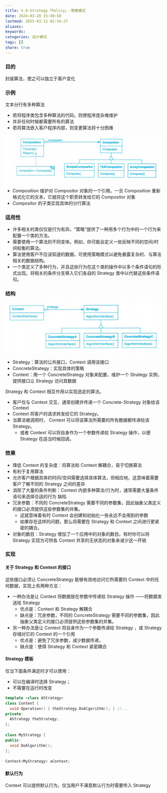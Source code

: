 ```yaml
---
title: 5.9-Strategy「Policy」-策略模式
date: 2024-03-28 15:49:58
lastmod: 2025-03-12 02:54:27
aliases: 
keywords: 
categories: 设计模式
tags: []
share: true
---
```





### 目的

封装算法，使之可以独立于客户变化

### 示例

文本分行有多种算法
- 若将程序类包含多种算法的代码，则使程序庞杂难维护
- 并非任何时候都需要所有的算法
- 若将算法嵌入客户程序内部，则变更算法将十分困难

![](./assets/5.9-Strategy%E3%80%8CPolicy%E3%80%8D-%E7%AD%96%E7%95%A5%E6%A8%A1%E5%BC%8F/image-2023-10-18_20-27-56-390.png)
- Composition 维护对 Compositor 对象的一个引用。一旦 Composition 重新格式化它的文本，它就将这个职责转发给它的 Compositor 对象
- Compositor 的子类实现具体的分行算法

### 适用性

- 许多相关的类仅仅是行为有异。“策略”提供了一种用多个行为中的一个行为来配置一个类的方法。
- 需要使用一个算法的不同变体。例如，你可能会定义一些反映不同的空间/时间权衡的算法。
- 算法使用客户不应该知道的数据。可使用策略模式以避免暴露复杂的、与算法相关的数据结构。
- 一个类定义了多种行为，并且这些行为在这个类的操作中以多个条件语句的形式出现。将相关的条件分支移入它们各自的 Strategy 类中以代替这些条件语句。


### 结构

![](./assets/5.9-Strategy%E3%80%8CPolicy%E3%80%8D-%E7%AD%96%E7%95%A5%E6%A8%A1%E5%BC%8F/image-2023-10-19_16-10-40-788.png)
- Strategy：算法的公共接口，Context 调用该接口
- ConcreteStrategy：实现具体的策略
- Context：用一个 ConcreteStrategy 对象来配置，维护一个 Strategy 实例，提供接口让 Strategy 访问其数据

Strategy 和 Context 相互作用以实现选定的算法。
- 客户仅与 Context 交互，通常创建并传递一个 Concrete-Strategy 对象给该 Context
- Context 将客户的请求转发给它的 Strategy。
- 当算法被调用时， Context 可以将该算法所需要的所有数据都传递给该 Strategy。
	- 或者 Context 可以将自身作为一个参数传递给 Strategy 操作，以便 Strategy 在适当时候回调。

### 效果

- 降低 Context 的复杂度：将算法和 Context 解耦合，易于切换算法
- 有利于复用算法
- 允许客户根据具体的时间/空间需要选择具体算法，但相应地，这意味着需要客户了解不同的 Strategy 之间的差异
- 消除了大量的条件判断：Context 内嵌多种算法/行为时，通常需要大量条件语句来选择合适的行为
缺陷
- 冗余参数：不同的 ConcreteStrategy 需要不同的参数集，因此抽象父类定义的接口必须提供这些参数集的并集。
	- 这就意味着有时 Context 会创建和初始化一些永远不会用到的参数
	- 如果存在这样的问题，那么将需要在 Strategy 和 Context 之间进行更紧密的耦合。
- 对象的数目：Strategy 增加了一个应用中的对象的数目。有时你可以将 Strategy 实现为可供各 Context 共享的无状态的对象来减少这一开销


### 实现

#### 关于 Strategy 和 Context 的接口

这些接口必须让 ConcreteStrategy 能够有效地访问它所需要的 Context 中的任何数据，实现上有两种方法：
- 一种办法是让 Context 将数据放在参数中传递给 Strategy 操作 ——将数据发送给 Strategy
	- 优点是：Context 和 Strategy 解耦合
	- 缺点是：冗余参数，不同的 ConcreteStrategy 需要不同的参数集，因此抽象父类定义的接口必须提供这些参数集的并集。
- 另一种办法是让 Context 将自身作为一个参数传递给 Strategy ，或 Strategy 存储对它的 Context 的一个引用
	- 优点是：避免了冗余参数，减少数据传递，
	- 缺点是：使得 Strategy 和 Context 紧密耦合

#### Strategy 模板

仅当下面条件满足时才可以使用：
- 可以在编译时选择 Strategy；
- 不需要在运行时改变
```c++
template <class AStrategy>
class Context {
  void Operation() { theStrategy.DoAlgorithm(); } //...
private:
  AStrategy theStrategy;
};

class MyStrategy {
public:
  void DoAlgorithm();
};

Context<MyStrategy> aContext;
```


#### 默认行为

Context 可以提供默认行为，仅当用户不满意默认行为时需要传入 Strategy